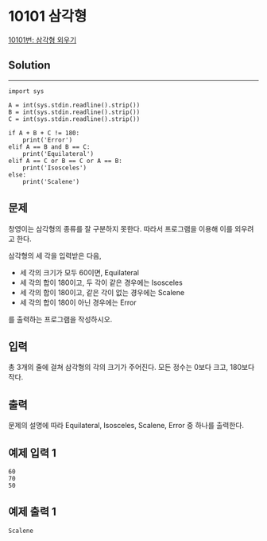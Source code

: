 # 10101 삼각형

[10101번: 삼각형 외우기](https://www.acmicpc.net/problem/10101)

## Solution

---

    import sys
    
    A = int(sys.stdin.readline().strip())
    B = int(sys.stdin.readline().strip())
    C = int(sys.stdin.readline().strip())
    
    if A + B + C != 180:
        print('Error')
    elif A == B and B == C:
        print('Equilateral')
    elif A == C or B == C or A == B:
        print('Isosceles')
    else:
        print('Scalene')

## 문제

창영이는 삼각형의 종류를 잘 구분하지 못한다. 따라서 프로그램을 이용해 이를 외우려고 한다.

삼각형의 세 각을 입력받은 다음,

- 세 각의 크기가 모두 60이면, Equilateral
- 세 각의 합이 180이고, 두 각이 같은 경우에는 Isosceles
- 세 각의 합이 180이고, 같은 각이 없는 경우에는 Scalene
- 세 각의 합이 180이 아닌 경우에는 Error

를 출력하는 프로그램을 작성하시오.

## 입력

총 3개의 줄에 걸쳐 삼각형의 각의 크기가 주어진다. 모든 정수는 0보다 크고, 180보다 작다.

## 출력

문제의 설명에 따라 Equilateral, Isosceles, Scalene, Error 중 하나를 출력한다.

## 예제 입력 1

    60
    70
    50

## 예제 출력 1

    Scalene